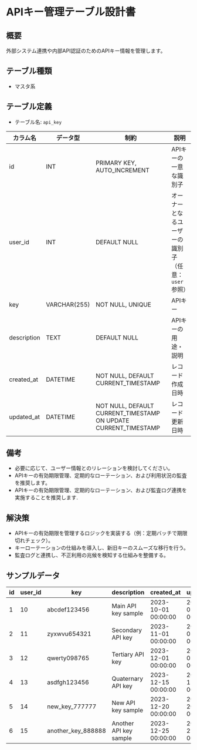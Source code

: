 # APIキー管理テーブル設計書

## 概要
外部システム連携や内部API認証のためのAPIキー情報を管理します。

## テーブル種類
- マスタ系

## テーブル定義
- テーブル名: `api_key`

| カラム名      | データ型      | 制約                                      | 説明                                      |
|---------------|---------------|-------------------------------------------|-------------------------------------------|
| id            | INT           | PRIMARY KEY, AUTO_INCREMENT               | APIキーの一意な識別子                         |
| user_id       | INT           | DEFAULT NULL                              | オーナーとなるユーザーの識別子（任意：`user` 参照） |
| key           | VARCHAR(255)  | NOT NULL, UNIQUE                          | APIキー                                   |
| description   | TEXT          | DEFAULT NULL                              | APIキーの用途・説明                          |
| created_at    | DATETIME      | NOT NULL, DEFAULT CURRENT_TIMESTAMP       | レコード作成日時                            |
| updated_at    | DATETIME      | NOT NULL, DEFAULT CURRENT_TIMESTAMP ON UPDATE CURRENT_TIMESTAMP | レコード更新日時    |

## 備考
- 必要に応じて、ユーザー情報とのリレーションを検討してください。
- APIキーの有効期限管理、定期的なローテーション、および利用状況の監査を推奨します。
- APIキーの有効期限管理、定期的なローテーション、および監査ログ連携を実施することを推奨します.

## 解決策
- APIキーの有効期限を管理するロジックを実装する（例：定期バッチで期限切れチェック）。
- キーローテーションの仕組みを導入し、新旧キーのスムーズな移行を行う。
- 監査ログと連携し、不正利用の兆候を検知する仕組みを整備する。

## サンプルデータ

| id | user_id | key           | description         | created_at           | updated_at           |
|----|---------|---------------|---------------------|----------------------|----------------------|
| 1  | 10      | abcdef123456  | Main API key sample | 2023-10-01 00:00:00  | 2023-10-01 00:00:00  |
| 2  | 11      | zyxwvu654321  | Secondary API key   | 2023-11-01 00:00:00  | 2023-11-01 00:00:00  |
| 3  | 12      | qwerty098765  | Tertiary API key    | 2023-12-01 00:00:00  | 2023-12-01 00:00:00  |
| 4  | 13      | asdfgh123456  | Quaternary API key  | 2023-12-15 00:00:00  | 2023-12-15 00:00:00  |
| 5  | 14      | new_key_777777| New API key sample  | 2023-12-20 00:00:00  | 2023-12-20 00:00:00  |
| 6  | 15      | another_key_888888| Another API key sample | 2023-12-25 00:00:00  | 2023-12-25 00:00:00  |
